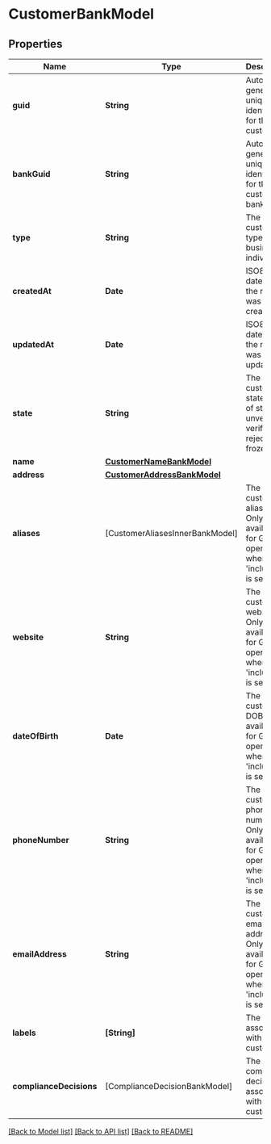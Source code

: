 # CustomerBankModel

## Properties
Name | Type | Description | Notes
------------ | ------------- | ------------- | -------------
**guid** | **String** | Auto-generated unique identifier for the customer. | [optional] 
**bankGuid** | **String** | Auto-generated unique identifier for the customer&#39;s bank. | [optional] 
**type** | **String** | The customer type; one of business or individual. | [optional] 
**createdAt** | **Date** | ISO8601 datetime the record was created at. | [optional] 
**updatedAt** | **Date** | ISO8601 datetime the record was last updated at. | [optional] 
**state** | **String** | The customer state; one of storing, unverified, verified, rejected, or frozen. | [optional] 
**name** | [**CustomerNameBankModel**](CustomerNameBankModel.md) |  | [optional] 
**address** | [**CustomerAddressBankModel**](CustomerAddressBankModel.md) |  | [optional] 
**aliases** | [CustomerAliasesInnerBankModel] | The customer&#39;s aliases. Only available for GET operations when &#39;include_pii&#39; is set. | [optional] 
**website** | **String** | The customer&#39;s website. Only available for GET operations when &#39;include_pii&#39; is set. | [optional] 
**dateOfBirth** | **Date** | The customer&#39;s DOB. Only available for GET operations when &#39;include_pii&#39; is set. | [optional] 
**phoneNumber** | **String** | The customer&#39;s phone number. Only available for GET operations when &#39;include_pii&#39; is set. | [optional] 
**emailAddress** | **String** | The customer&#39;s email address. Only available for GET operations when &#39;include_pii&#39; is set. | [optional] 
**labels** | **[String]** | The labels associated with the customer. | [optional] 
**complianceDecisions** | [ComplianceDecisionBankModel] | The compliance decisions associated with the customer. | [optional] 

[[Back to Model list]](../README.md#documentation-for-models) [[Back to API list]](../README.md#documentation-for-api-endpoints) [[Back to README]](../README.md)



